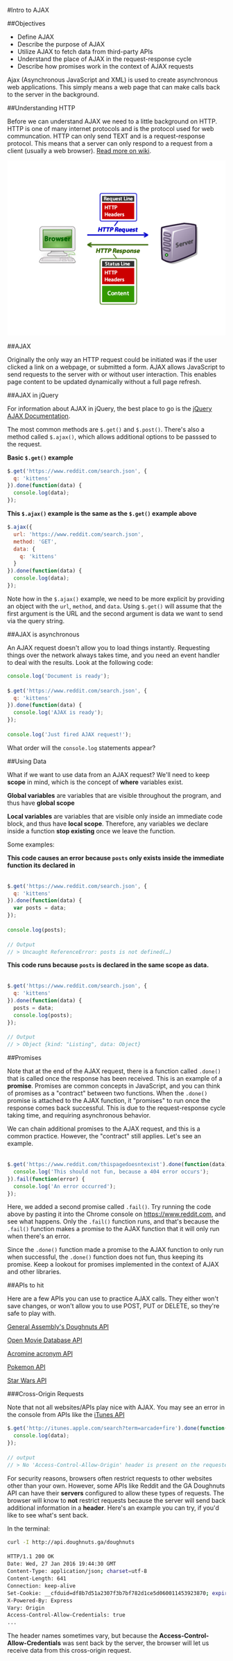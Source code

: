#Intro to AJAX

##Objectives

* Define AJAX
* Describe the purpose of AJAX
* Utilize AJAX to fetch data from third-party APIs
* Understand the place of AJAX in the request-response cycle
* Describe how promises work in the context of AJAX requests

Ajax (Asynchronous JavaScript and XML) is used to create asynchronous web applications. This simply means a web page that can make calls back to the server in the background.

##Understanding HTTP

Before we can understand AJAX we need to a little background on HTTP. HTTP is one of many internet protocols and is the protocol used for web communcation. HTTP can only send TEXT and is a request-response protocol. This means that a server can only respond to a request from a client (usually a web browser). [Read more on wiki](http://en.wikipedia.org/wiki/Hypertext_Transfer_Protocol).


![http diagram](./http_diagram.png)

##AJAX

Originally the only way an HTTP request could be initiated was if the user clicked a link on a webpage, or submitted a form. AJAX allows JavaScript to send requests to the server with or without user interaction. This enables page content to be updated dynamically without a full page refresh.


##AJAX in jQuery

For information about AJAX in jQuery, the best place to go is the [jQuery AJAX Documentation](http://api.jquery.com/category/ajax/).

The most common methods are `$.get()` and `$.post()`. There's also a method called `$.ajax()`, which allows additional options to be passsed to the request.

**Basic `$.get()` example**

```js
$.get('https://www.reddit.com/search.json', {
  q: 'kittens'
}).done(function(data) {
  console.log(data);
});
```

**This `$.ajax()` example is the same as the `$.get()` example above**

```js
$.ajax({
  url: 'https://www.reddit.com/search.json',
  method: 'GET',
  data: {
    q: 'kittens'
  }
}).done(function(data) {
  console.log(data);
});
```

Note how in the `$.ajax()` example, we need to be more explicit by providing an object with the `url`, `method`, and `data`. Using `$.get()` will assume that the first argument is the URL and the second argument is data we want to send via the query string.

##AJAX is asynchronous

An AJAX request doesn't allow you to load things instantly. Requesting things over the network always takes time, and you need an event handler to deal with the results. Look at the following code:

```js
console.log('Document is ready');

$.get('https://www.reddit.com/search.json', {
  q: 'kittens'
}).done(function(data) {
  console.log('AJAX is ready');
});

console.log('Just fired AJAX request!');
```

What order will the `console.log` statements appear?


##Using Data

What if we want to use data from an AJAX request? We'll need to keep **scope** in mind, which is the concept of **where** variables exist.

**Global variables** are variables that are visible throughout the program, and thus have **global scope**

**Local variables** are variables that are visible only inside an immediate code block, and thus have **local scope**. Therefore, any variables we declare inside a function **stop existing** once we leave the function.

Some examples:

**This code causes an error because `posts` only exists inside the immediate function its declared in**

```js

$.get('https://www.reddit.com/search.json', {
  q: 'kittens'
}).done(function(data) {
  var posts = data;
});

console.log(posts);

// Output
// > Uncaught ReferenceError: posts is not defined(…)

```

**This code runs because `posts` is declared in the same scope as data.**

```js

$.get('https://www.reddit.com/search.json', {
  q: 'kittens'
}).done(function(data) {
  posts = data;
  console.log(posts);
});

// Output
// > Object {kind: "Listing", data: Object}

```


##Promises

Note that at the end of the AJAX request, there is a function called `.done()` that is called once the response has been received. This is an example of a **promise**. Promises are common concepts in JavaScript, and you can think of promises as a "contract" between two functions. When the `.done()` promise is attached to the AJAX function, it "promises" to run once the response comes back successful. This is due to the request-response cycle taking time, and requiring asynchronous behavior.

We can chain additional promises to the AJAX request, and this is a common practice. However, the "contract" still applies. Let's see an example.

```js

$.get('https://www.reddit.com/thispagedoesntexist').done(function(data) {
  console.log('This should not fun, because a 404 error occurs');
}).fail(function(error) {
  console.log('An error occurred');
});

```

Here, we added a second promise called `.fail()`. Try running the code above by pasting it into the Chrome console on https://www.reddit.com, and see what happens. Only the `.fail()` function runs, and that's because the `.fail()` function makes a promise to the AJAX function that it will only run when there's an error.

Since the `.done()` function made a promise to the AJAX function to only run when successful, the `.done()` function does not fun, thus keeping its promise. Keep a lookout for promises implemented in the context of AJAX and other libraries.


##APIs to hit

Here are a few APIs you can use to practice AJAX calls. They either won't save changes, or won't allow you to use POST, PUT or DELETE, so they're safe to play with.

[General Assembly's Doughnuts API](https://api.doughnuts.ga/)

[Open Movie Database API](http://www.omdbapi.com/)

[Acromine acronym API](http://www.nactem.ac.uk/software/acromine/rest.html)

[Pokemon API](http://pokeapi.co/)

[Star Wars API](https://swapi.co/)

###Cross-Origin Requests

Note that not all websites/APIs play nice with AJAX. You may see an error in the console from APIs like the [iTunes API](https://www.apple.com/itunes/affiliates/resources/documentation/itunes-store-web-service-search-api.html)

```js
$.get('http://itunes.apple.com/search?term=arcade+fire').done(function(data) {
  console.log(data);
});

// output
// > No 'Access-Control-Allow-Origin' header is present on the requested resource.
```

For security reasons, browsers often restrict requests to other websites other than your own. However, some APIs like Reddit and the GA Doughnuts API can have their **servers** configured to allow these types of requests. The browser will know to **not** restrict requests because the server will send back additional information in a **header**. Here's an example you can try, if you'd like to see what's sent back.

In the terminal:

```bash
curl -I http://api.doughnuts.ga/doughnuts

HTTP/1.1 200 OK
Date: Wed, 27 Jan 2016 19:44:30 GMT
Content-Type: application/json; charset=utf-8
Content-Length: 641
Connection: keep-alive
Set-Cookie: __cfduid=df8b7d51a2307f3b7bf782d1ce5d060011453923870; expires=Thu, 26-Jan-17 19:44:30 GMT; path=/; domain=.doughnuts.ga; HttpOnly
X-Powered-By: Express
Vary: Origin
Access-Control-Allow-Credentials: true
...
```

The header names sometimes vary, but because the **Access-Control-Allow-Credentials** was sent back by the server, the browser will let us receive data from this cross-origin request.
